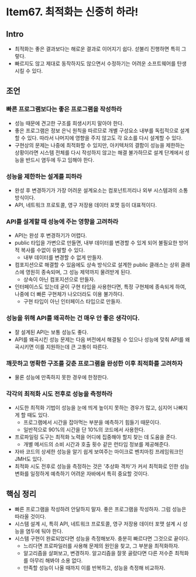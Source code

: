 # Item67. 최적화는 신중히 하라!

## Intro

- 최적화는 좋은 결과보다는 해로운 결과로 이어지기 쉽다. 섣불리 진행하면 특히 그렇다.
- 빠르지도 않고 제대로 동작하지도 않으면서 수정하기는 어려운 소프트웨어를 탄생시킬 수 있다.





## 조언

### 빠른 프로그램보다는 좋은 프로그램을 작성하라

- 성능 때문에 견고한 구조를 희생시키지 말아야 한다.
- 좋은 프로그램은 정보 은닉 원칙을 따르므로 개별 구성요소 내부를 독립적으로 설계할 수 있다. 따라서 나머지에 영향을 주지 않고도 각 요소를 다시 설계할 수 있다.
- 구현상의 문제는 나중에 최적화할 수 있지만, 아키텍처의 결함이 성능을 제한하는 상황이라면 시스템 전체를 다시 작성하지 않고는 해결 불가하므로 설계 단계에서 성능을 반드시 염두에 두고 임해야 한다.



### 성능을 제한하는 설계를 피하라

- 완성 후 변경하기가 가장 어려운 설계요소는 컴포넌트끼리나 외부 시스템과의 소통 방식이다.
- API, 네트워크 프로토콜, 영구 저장용 데이터 포맷 등이 대표적이다.



### API를 설계할 때 성능에 주는 영향을 고려하라

- API는 완성 후 변경하기가 어렵다.
- public 타입을 가변으로 만들면, 내부 데이터를 변경할 수 있게 되어 불필요한 방어적 복사를 수없이 유발할 수 있다.
  - 내부 데이터를 변경할 수 없게 만들자.
- 컴포지션으로 해결할 수 있음에도 상속 방식으로 설계한 public 클래스는 상위 클래스에 영원히 종속되며, 그 성능 제약까지 물려받게 된다.
  - 상속이 아닌 컴포지션으로 만들자.
- 인터페이스도 있는데 굳이 구현 타입을 사용한다면, 특정 구현체에 종속되게 하여, 나중에 더 빠른 구현체가 나오더라도 이용 불가하다.
  - 구현 타입이 아닌 인터페이스 타입으로 만들자.



### 성능을 위해 API를 왜곡하는 건 매우 안 좋은 생각이다.

- 잘 설계된 API는 보통 성능도 좋다.
- API를 왜곡시킨 성능 문제는 다음 버전에서 해결될 수 있으나 성능에 맞춰 API를 왜곡시키면 이를 지원하는데 큰 고통이 따른다.



### 깨끗하고 명확한 구조를 갖춘 프로그램을 완성한 이후 최적화를 고려하자

- 물론 성능에 만족하지 못한 경우에 한정한다.



### 각각의 최적화 시도 전후로 성능을 측정하라

- 시도한 최적화 기법이 성능을 눈에 띄게 높이지 못하는 경우가 많고, 심지어 나빠지게 할 때도 있다.
  - 프로그램에서 시간을 잡아먹는 부분을 예측하기 힘들기 때문이다.
  - 일반적으로 90%의 시간을 단 10%의 코드에서 사용한다.
- 프로파일링 도구는 최적화 노력을 어디에 집중해야 할지 찾는 데 도움을 준다.
  - 개별 메서드의 소비 시간과 호출 횟수 같은 런타임 정보를 제공해준다.
- 자바 코드의 상세한 성능을 알기 쉽게 보여주는 마이크로 벤치마킹 프레임워크인 JMH도 있다.
- 최적화 시도 전후로 성능을 측정하는 것은 '추상화 격차'가 커서 최적화로 인한 성능 변화를 일정하게 예측하기 어려운 자바에서 특히 중요할 것이다.





## 핵심 정리

- 빠른 프로그램을 작성하려 안달하지 말자. 좋은 프로그램을 작성하자. 그럼 성능은 따라올 것이다.
- 시스템 설계 시, 특히 API, 네트워크 프로토콜, 영구 저장용 데이터 포맷 설계 시 성능을 염두에 둬야 한다.
- 시스템 구현이 완료되었다면 성능을 측정해보자. 충분히 빠르다면 그것으로 끝이다.
  - 느리다면 프로파일러를 사용해 문제의 원인을 찾고, 그 부분을 최적화하자.
  - 알고리즘을 살펴보고, 변경하자. 알고리즘을 잘못 골랐다면 다른 저수준 최적화를 아무리 해봐야 소용 없다.
  - 만족할 성능이 나올 때까지 이를 반복하고, 성능을 측정해 비교하자.

